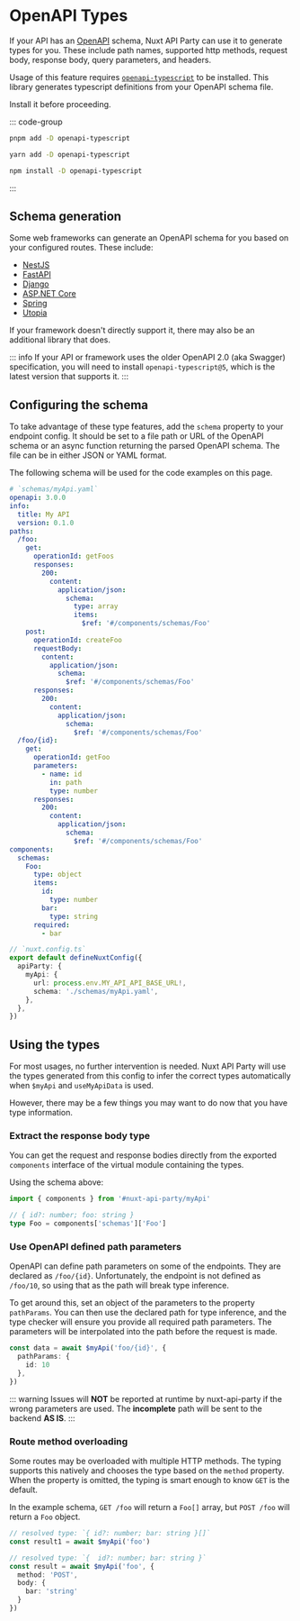 # OpenAPI Types

If your API has an [OpenAPI](https://swagger.io/resources/open-api/) schema, Nuxt API Party can use it to generate types for you. These include path names, supported http methods, request body, response body, query parameters, and headers.

Usage of this feature requires [`openapi-typescript`](https://www.npmjs.com/package/openapi-typescript) to be installed. This library generates typescript definitions from your OpenAPI schema file.

Install it before proceeding.

::: code-group

```bash [pnpm]
pnpm add -D openapi-typescript
```

```bash [yarn]
yarn add -D openapi-typescript
```

```bash [npm]
npm install -D openapi-typescript
```

:::

## Schema generation

Some web frameworks can generate an OpenAPI schema for you based on your configured routes. These include:

- [NestJS](https://docs.nestjs.com/openapi/introduction)
- [FastAPI](https://fastapi.tiangolo.com/)
- [Django](https://www.django-rest-framework.org/api-guide/schemas/)
- [ASP.NET Core](https://learn.microsoft.com/en-us/aspnet/core/tutorials/web-api-help-pages-using-swagger)
- [Spring](https://springdoc.org/)
- [Utopia](https://docs.rs/utoipa/latest/utoipa/)

If your framework doesn't directly support it, there may also be an additional library that does.

::: info
If your API or framework uses the older OpenAPI 2.0 (aka Swagger) specification, you will need to install `openapi-typescript@5`, which is the latest version that supports it.
:::

## Configuring the schema

To take advantage of these type features, add the `schema` property to your endpoint config. It should be set to a file path or URL of the OpenAPI schema or an async function returning the parsed OpenAPI schema. The file can be in either JSON or YAML format.

The following schema will be used for the code examples on this page.

```yaml
# `schemas/myApi.yaml`
openapi: 3.0.0
info:
  title: My API
  version: 0.1.0
paths:
  /foo:
    get:
      operationId: getFoos
      responses:
        200:
          content:
            application/json:
              schema:
                type: array
                items:
                  $ref: '#/components/schemas/Foo'
    post:
      operationId: createFoo
      requestBody:
        content:
          application/json:
            schema:
              $ref: '#/components/schemas/Foo'
      responses:
        200:
          content:
            application/json:
              schema:
                $ref: '#/components/schemas/Foo'
  /foo/{id}:
    get:
      operationId: getFoo
      parameters:
        - name: id
          in: path
          type: number
      responses:
        200:
          content:
            application/json:
              schema:
                $ref: '#/components/schemas/Foo'
components:
  schemas:
    Foo:
      type: object
      items:
        id:
          type: number
        bar:
          type: string
      required:
        - bar
```

```ts
// `nuxt.config.ts`
export default defineNuxtConfig({
  apiParty: {
    myApi: {
      url: process.env.MY_API_API_BASE_URL!,
      schema: './schemas/myApi.yaml',
    },
  },
})
```

## Using the types

For most usages, no further intervention is needed. Nuxt API Party will use the types generated from this config to infer the correct types automatically when `$myApi` and `useMyApiData` is used.

However, there may be a few things you may want to do now that you have type information.

### Extract the response body type

You can get the request and response bodies directly from the exported `components` interface of the virtual module containing the types.

Using the schema above:

```ts
import { components } from '#nuxt-api-party/myApi'

// { id?: number; foo: string }
type Foo = components['schemas']['Foo']
```

### Use OpenAPI defined path parameters

OpenAPI can define path parameters on some of the endpoints. They are declared as `/foo/{id}`. Unfortunately, the endpoint is not defined as `/foo/10`, so using that as the path will break type inference.

To get around this, set an object of the parameters to the property `pathParams`. You can then use the declared path for type inference, and the type checker will ensure you provide all required path parameters. The parameters will be interpolated into the path before the request is made.

```ts
const data = await $myApi('foo/{id}', {
  pathParams: {
    id: 10
  },
})
```

::: warning
Issues will **NOT** be reported at runtime by nuxt-api-party if the wrong parameters are used. The **incomplete** path will be sent to the backend **AS IS**.
:::

### Route method overloading

Some routes may be overloaded with multiple HTTP methods. The typing supports this natively and chooses the type based on the `method` property. When the property is omitted, the typing is smart enough to know `GET` is the default.

In the example schema, `GET /foo` will return a `Foo[]` array, but `POST /foo` will return a `Foo` object.

```ts
// resolved type: `{ id?: number; bar: string }[]`
const result1 = await $myApi('foo')

// resolved type: `{  id?: number; bar: string }`
const result = await $myApi('foo', {
  method: 'POST',
  body: {
    bar: 'string'
  }
})
```
